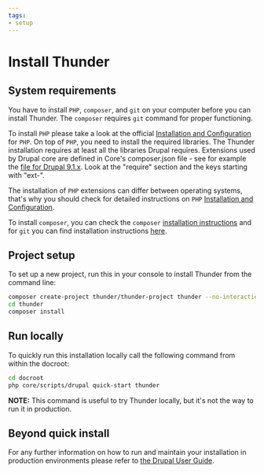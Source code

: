 ```yaml
---
tags:
- setup
---
```

# Install Thunder

## System requirements

You have to install `PHP`, `composer`, and `git` on your computer before you can install Thunder. The `composer` requires `git` command for proper functioning.

To install `PHP` please take a look at the official [Installation and Configuration](https://www.php.net/manual/install.php) for `PHP`.
On top of `PHP`, you need to install the required libraries. The Thunder installation requires at least all the libraries Drupal requires.
Extensions used by Drupal core are defined in Core's composer.json file - see for example the [file for Drupal 9.1.x](https://git.drupalcode.org/project/drupal/blob/9.1.x/core/composer.json). Look at the "require" section and the keys starting with "ext-".

The installation of `PHP` extensions can differ between operating systems, that's why you should check for detailed instructions on `PHP` [Installation and Configuration](https://www.php.net/manual/install.php).

To install `composer`, you can check the `composer` [installation instructions](https://getcomposer.org/download) and for `git` you can find installation instructions [here](https://git-scm.com/downloads).

## Project setup

To set up a new project, run this in your console to install Thunder from the command line:

```bash
composer create-project thunder/thunder-project thunder --no-interaction --no-install
cd thunder
composer install
```

## Run locally

To quickly run this installation locally call the following command from within the docroot:

```bash
cd docroot
php core/scripts/drupal quick-start thunder
```

**NOTE:** This command is useful to try Thunder locally, but it's not the way to run it in production.

## Beyond quick install

For any further information on how to run and maintain your installation in production environments please refer to [the Drupal User Guide](https://www.drupal.org/docs/user_guide/en/index.html).
